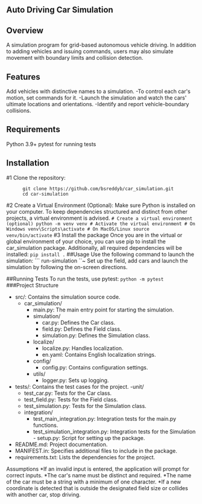 ## Auto Driving Car Simulation

## Overview
A simulation program for grid-based autonomous vehicle driving. In addition to adding vehicles and issuing commands, users may also simulate movement with boundary limits and collision detection.

## Features
Add vehicles with distinctive names to a simulation.
-To control each car's motion, set commands for it.
-Launch the simulation and watch the cars' ultimate locations and orientations.
-Identify and report vehicle-boundary collisions.

## Requirements
Python 3.9+
pytest for running tests

## Installation
  #1 Clone the repository:
  ```
        git clone https://github.com/bsreddyb/car_simulation.git
        cd car-simulation
  ```  
  #2 Create a Virtual Environment (Optional):
    Make sure Python is installed on your computer. To keep dependencies structured and distinct from other projects, a 
    virtual environment is advised.
      ```
          # Create a virtual environment (optional)
          python -m venv venv
          # Activate the virtual environment
          # On Windows
          venv\Scripts\activate
          # On MacOS/Linux
          source venv/bin/activate
     ```
  #3 Install the package
Once you are in the virtual or global environment of your choice, you can use pip to install the car_simulation package. Additionally, all required dependencies will be installed:
     ```
       pip install .
     ```
##Usage
Use the following command to launch the simulation:
    ```
    run-simulation
    ``~
Set up the field, add cars and launch the simulation by following the on-screen directions.

##Running Tests
To run the tests, use pytest:
    ```
        python -m pytest    
    ```
###Project Structure
- src/: Contains the simulation source code.
  - car_simulation/
    - main.py: The main entry point for starting the simulation.
    - simulation/
      - car.py: Defines the Car class.
      - field.py: Defines the Field class.
      - simulation.py: Defines the Simulation class.
    - localize/
      - localize.py: Handles localization.
      - en.yaml: Contains English localization strings.
    - config/
      - config.py: Contains configuration settings.
    - utils/
      - logger.py: Sets up logging.
- tests/: Contains the test cases for the project.
  -unit/
    - test_car.py: Tests for the Car class.
    - test_field.py: Tests for the Field class.
    - test_simulation.py: Tests for the Simulation class.
  - integration/
    - test_main_integration.py: Integration tests for the main.py functions.
    - test_simulation_integration.py: Integration tests for the Simulation - setup.py: Script for setting up the package.
- README.md: Project documentation.
- MANIFEST.in: Specifies additional files to include in the package.
- requirements.txt: Lists the dependencies for the project.

Assumptions
*If an invalid input is entered, the application will prompt for correct inputs.
*The car's name must be distinct and required.
*The name of the car must be a string with a minimum of one character.
*If a new coordinate is detected that is outside the designated field size or collides with another car, stop driving.
